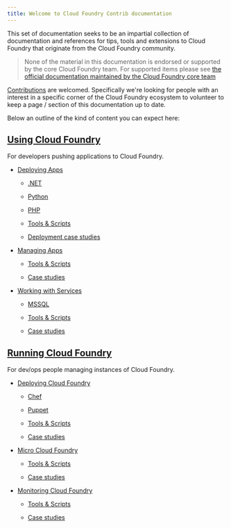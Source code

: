 ```yaml
---
title: Welcome to Cloud Foundry Contrib documentation
---
```


This set of documentation seeks to be an impartial collection of documentation and references for tips, tools and extensions to Cloud Foundry that originate from the Cloud Foundry community.

> None of the material in this documentation is endorsed or supported by the core Cloud Foundry team.  For supported items please see [the official documentation maintained by the Cloud Foundry core team](http://cloudfoundry.github.com)

[Contributions](docs/contributing.html) are welcomed.  Specifically we're looking for people with an interest in a specific corner of the Cloud Foundry ecosystem to volunteer to keep a page / section of this documentation up to date.

Below an outline of the kind of content you can expect here:

## [Using Cloud Foundry](docs/using/index.html)

For developers pushing applications to Cloud Foundry.

* [Deploying Apps](docs/using/deploying-apps/index.html)

  * [.NET](docs/using/deploying-apps/jvm/index.html)

  * [Python](docs/using/deploying-apps/python/index.html)

  * [PHP](docs/using/deploying-apps/php/index.html)

  * [Tools & Scripts](docs/using/deploying-apps/tooling/index.html)

  * [Deployment case studies](docs/using/deploying-apps/case-studies/index.html)

* [Managing Apps](docs/using/managing-apps/index.html)

  * [Tools & Scripts](docs/using/managing-apps/tooling/index.html)

  * [Case studies](docs/using/managing-apps/case-studies/index.html)

* [Working with Services](docs/using/working-with-services/index.html)

  * [MSSQL](docs/using/working-with-services/mssql.html)

  * [Tools & Scripts](docs/using/working-with-services/tooling/index.html)

  * [Case studies](docs/using/working-with-services/case-studies/index.html)

## [Running Cloud Foundry](docs/running/index.html)

For dev/ops people managing instances of Cloud Foundry.

* [Deploying Cloud Foundry](docs/running/deploying-cf/index.html)

  * [Chef](docs/running/deploying-cf/chef/index.html)

  * [Puppet](docs/running/deploying-cf/releases/index.html)

  * [Tools & Scripts](docs/using/deploying-cf/tooling/index.html)

  * [Case studies](docs/using/deploying-cf/case-studies/index.html)

* [Micro Cloud Foundry](docs/running/micro_cloud_foundry/index.html)

  * [Tools & Scripts](docs/using/micro_cloud_foundry/tooling/index.html)

  * [Case studies](docs/using/deploying-cf/case-studies/index.html)

* [Monitoring Cloud Foundry](docs/running/monitoring/index.html)

  * [Tools & Scripts](docs/using/monitoring/tooling/index.html)

  * [Case studies](docs/using/deploying-cf/case-studies/index.html)

